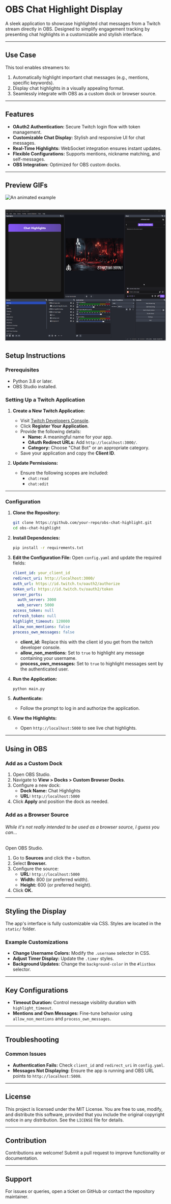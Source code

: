 # OBS Chat Highlight Display

A sleek application to showcase highlighted chat messages from a Twitch stream directly in OBS. Designed to simplify engagement tracking by presenting chat highlights in a customizable and stylish interface.

---

## Use Case

This tool enables streamers to:

1. Automatically highlight important chat messages (e.g., mentions, specific keywords).
2. Display chat highlights in a visually appealing format.
3. Seamlessly integrate with OBS as a custom dock or browser source.

---

## Features

- **OAuth2 Authentication:** Secure Twitch login flow with token management.
- **Customizable Chat Display:** Stylish and responsive UI for chat messages.
- **Real-Time Highlights:** WebSocket integration ensures instant updates.
- **Flexible Configurations:** Supports mentions, nickname matching, and self-messages.
- **OBS Integration:** Optimized for OBS custom docks.

---

## Preview GIFs
![An animated example](art/preview.gif)

![An animated example](art/preview-2.gif)
---

## Setup Instructions

### Prerequisites

- Python 3.8 or later.
- OBS Studio installed.

### Setting Up a Twitch Application

1. **Create a New Twitch Application:**

   - Visit [Twitch Developers Console](https://dev.twitch.tv/console/apps).
   - Click **Register Your Application**.
   - Provide the following details:
     - **Name:** A meaningful name for your app.
     - **OAuth Redirect URLs:** Add `http://localhost:3000/`.
     - **Category:** Choose "Chat Bot" or an appropriate category.
   - Save your application and copy the **Client ID**.

2. **Update Permissions:**

   - Ensure the following scopes are included:
     - `chat:read`
     - `chat:edit`

---

### Configuration

1. **Clone the Repository:**

   ```bash
   git clone https://github.com/your-repo/obs-chat-highlight.git
   cd obs-chat-highlight
   ```

2. **Install Dependencies:**

   ```bash
   pip install -r requirements.txt
   ```

3. **Edit the Configuration File:**
   Open `config.yaml` and update the required fields:

   ```yaml
   client_id: your_client_id
   redirect_uri: http://localhost:3000/
   auth_url: https://id.twitch.tv/oauth2/authorize
   token_url: https://id.twitch.tv/oauth2/token
   server_ports:
     auth_server: 3000
     web_server: 5000
   access_token: null
   refresh_token: null
   highlight_timeout: 120000
   allow_non_mentions: false
   process_own_messages: false
   ```
   - **client\_id:** Replace this with the client id you get from the twitch developer console.
   - **allow\_non\_mentions:** Set to `true` to highlight any message containing your username.
   - **process\_own\_messages:** Set to `true` to highlight messages sent by the authenticated user.

4. **Run the Application:**

   ```bash
   python main.py
   ```

5. **Authenticate:**

   - Follow the prompt to log in and authorize the application.

6. **View the Highlights:**

   - Open `http://localhost:5000` to see live chat highlights.

---

## Using in OBS

### Add as a Custom Dock

1. Open OBS Studio.
2. Navigate to **View > Docks > Custom Browser Docks**.
3. Configure a new dock:
   - **Dock Name:** Chat Highlights
   - **URL:** `http://localhost:5000`
4. Click **Apply** and position the dock as needed.

### Add as a Browser Source
###### While it's not really intended to be used as a browser source, I guess you can...

Open OBS Studio.

1. Go to **Sources** and click the `+` button.
2. Select **Browser.**
3. Configure the source:
   - **URL:** `http://localhost:5000`
   - **Width:** 800 (or preferred width).
   - **Height:** 600 (or preferred height).
4. Click **OK.**

---

## Styling the Display

The app's interface is fully customizable via CSS. Styles are located in the `static/` folder.

### Example Customizations

- **Change Username Colors:** Modify the `.username` selector in CSS.
- **Adjust Timer Display:** Update the `.timer` styles.
- **Background Updates:** Change the `background-color` in the `#listbox` selector.

---

## Key Configurations

- **Timeout Duration:** Control message visibility duration with `highlight_timeout`.
- **Mentions and Own Messages:** Fine-tune behavior using `allow_non_mentions` and `process_own_messages`.

---

## Troubleshooting

### Common Issues

- **Authentication Fails:** Check `client_id` and `redirect_uri` in `config.yaml`.
- **Messages Not Displaying:** Ensure the app is running and OBS URL points to `http://localhost:5000`.

---

## License

This project is licensed under the MIT License.
You are free to use, modify, and distribute this software, provided that you include the original copyright notice in any distribution.
See the `LICENSE` file for details.

---

## Contribution

Contributions are welcome! Submit a pull request to improve functionality or documentation.

---

## Support

For issues or queries, open a ticket on GitHub or contact the repository maintainer.

